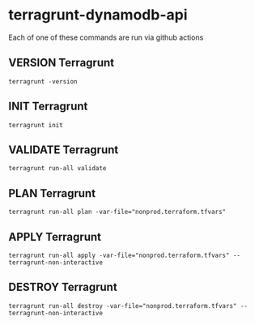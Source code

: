 # terragrunt-dynamodb-api

Each of one of these commands are run via github actions

## VERSION Terragrunt

 ```terragrunt -version```

## INIT Terragrunt

```terragrunt init```

## VALIDATE Terragrunt

```terragrunt run-all validate```

## PLAN Terragrunt

```terragrunt run-all plan -var-file="nonprod.terraform.tfvars"```

## APPLY Terragrunt

```terragrunt run-all apply -var-file="nonprod.terraform.tfvars" --terragrunt-non-interactive```

## DESTROY Terragrunt

```terragrunt run-all destroy -var-file="nonprod.terraform.tfvars" --terragrunt-non-interactive```
